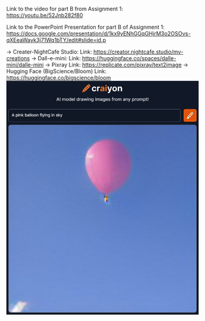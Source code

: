 
Link to the video for part B from Assignment 1: https://youtu.be/52Jnb282f80

Link to the PowerPoint Presentation for part B of Assignment 1: https://docs.google.com/presentation/d/1kx9yENhGGqGHjrM3o2OSOvs-qXEeaWayk3j71Wq1bTY/edit#slide=id.p

-> Creater-NightCafe Studio:
Link: https://creator.nightcafe.studio/my-creations
-> Dall-e-mini:
Link: https://huggingface.co/spaces/dalle-mini/dalle-mini
-> Pixray
Link:  https://replicate.com/pixray/text2image
-> Hugging Face (BigScience/Bloom)
Link: https://huggingface.co/bigscience/bloom
![alt text](https://github.com/nevilshah444/CMPE-290/blob/main/Assignment%201/Part%20B/images/ss1.png)
